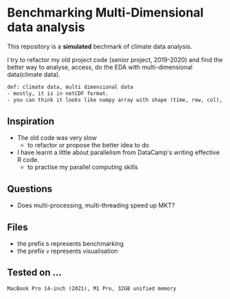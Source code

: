 # Benchmarking Multi-Dimensional data analysis

This repository is a **simulated** bechmark of climate data analysis.

I try to refactor my old project code (senior project, 2019-2020) and find the better way to analyse, access, do the EDA with multi-dimensional data(climate data).

```txt
def: climate data, multi dimensional data
- mostly, it is in netCDF format.
- you can think it looks like numpy array with shape (time, row, col), the (row, col) is a map.
```

## Inspiration

- The old code was very slow
  - to refactor or propose the better idea to do
- I have learnt a little about parallelism from DataCamp's writing effective R code.
  - to practise my parallel computing skills

## Questions

- Does multi-processing, multi-threading speed up MKT?

## Files

- the prefix `b` represents benchmarking
- the prefix `v` represents visualisation

## Tested on ...

```txt
MacBook Pro 14-inch (2021), M1 Pro, 32GB unified memory
```
